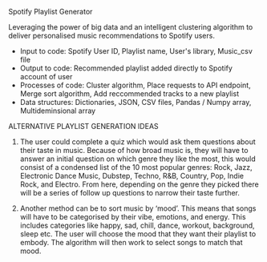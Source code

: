Spotify Playlist Generator

Leveraging the power of big data and an intelligent clustering algorithm to deliver personalised music recommendations to Spotify users.

- Input to code: Spotify User ID, Playlist name, User's library, Music_csv file
- Output to code: Recommended playlist added directly to Spotify account of user
- Processes of code: Cluster algorithm, Place requests to API endpoint, Merge sort algorithm, Add reccommended tracks to a new playlist
- Data structures: Dictionaries, JSON, CSV files, Pandas / Numpy array, Multideminsional array

ALTERNATIVE PLAYLIST GENERATION IDEAS

1. The user could complete a quiz which would ask them questions about their taste in music. Because of how broad music is,
   they will have to answer an initial question on which genre they like the most, this would consist of a condensed list of
   the 10 most popular genres: Rock, Jazz, Electronic Dance Music, Dubstep, Techno, R&B, Country, Pop, Indie Rock, and Electro.
   From here, depending on the genre they picked there will be a series of follow up questions to narrow their taste further.

2. Another method can be to sort music by ‘mood’. This means that songs will have to be categorised by their vibe, emotions,
   and energy. This includes categories like happy, sad, chill, dance, workout, background, sleep etc. The user will choose the
   mood that they want their playlist to embody. The algorithm will then work to select songs to match that mood. 
